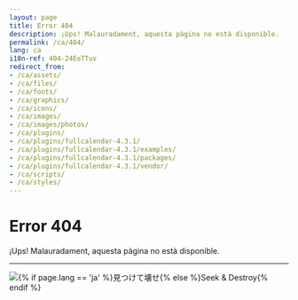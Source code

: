 ```yaml
---
layout: page
title: Error 404
description: ¡Ups! Malauradament, aquesta pàgina no està disponible.
permalink: /ca/404/
lang: ca
i18n-ref: 404-24EeTTuv
redirect_from:
- /ca/assets/
- /ca/files/
- /ca/fonts/
- /ca/graphics/
- /ca/icons/
- /ca/images/
- /ca/images/photos/
- /ca/plugins/
- /ca/plugins/fullcalendar-4.3.1/
- /ca/plugins/fullcalendar-4.3.1/examples/
- /ca/plugins/fullcalendar-4.3.1/packages/
- /ca/plugins/fullcalendar-4.3.1/vendor/
- /ca/scripts/
- /ca/styles/
---
```


# Error 404

¡Ups! Malauradament, aquesta pàgina no està disponible.

<hr>

<picture>
  <source type="image/webp" data-srcset="{{ site.url }}/images/404-24EeTTuv-godzilla.webp" class="img-fluid lazyload">
  <source type="image/jpeg" data-srcset="{{ site.url }}/images/404-24EeTTuv-godzilla.png" class="img-fluid lazyload">
  <img src="{{ site.url }}/images/404-24EeTTuv-godzilla.png" class="img-fluid lazyload" alt="{% if page.lang == 'ja' %}見つけて壊せ{% else %}Seek & Destroy{% endif %}">
</picture>
